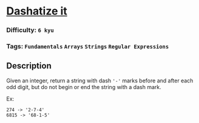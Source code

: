 # [Dashatize it](https://www.codewars.com/kata/58223370aef9fc03fd000071)

### Difficulty: `6 kyu`

### Tags: `Fundamentals` `Arrays` `Strings` `Regular Expressions`

## Description

Given an integer, return a string with dash `'-'` marks before and after each odd digit, but do not begin or end the string with a dash mark.

Ex:

```
274 -> '2-7-4'
6815 -> '68-1-5'
```